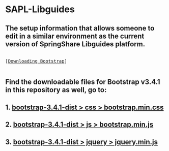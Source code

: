 # SAPL-Libguides
## The setup information that allows someone to edit in a similar environment as the current version of SpringShare Libguides platform.
<kbd> <br>[[Downloading Bootstrap](https://getbootstrap.com/docs/3.4/getting-started/)] <br> </kbd>
## Find the downloadable files for Bootstrap v3.4.1 in this repository as well, go to:
## 1. [bootstrap-3.4.1-dist > css > bootstrap.min.css](https://github.com/eventuserum/SAPL-Libguides/tree/main/bootstrap-3.4.1-dist/css)
## 2. [bootstrap-3.4.1-dist > js > bootstrap.min.js](https://github.com/eventuserum/SAPL-Libguides/tree/main/bootstrap-3.4.1-dist/js)
## 3. [bootstrap-3.4.1-dist > jquery > jquery.min.js](https://github.com/eventuserum/SAPL-Libguides/tree/main/bootstrap-3.4.1-dist/jquery)

